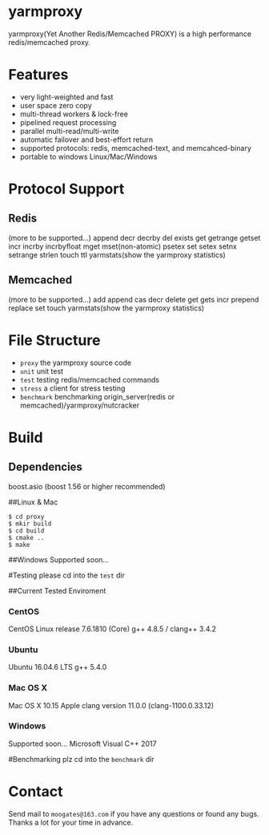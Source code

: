 # yarmproxy
yarmproxy(Yet Another Redis/Memcached PROXY) is a high performance redis/memcached proxy.


# Features
- very light-weighted and fast
- user space zero copy
- multi-thread workers & lock-free
- pipelined request processing
- parallel multi-read/multi-write
- automatic failover and best-effort return
- supported protocols: redis, memcached-text, and memcahced-binary
- portable to windows Linux/Mac/Windows

# Protocol Support
## Redis
  (more to be supported...)
  append
  decr
  decrby
  del
  exists
  get
  getrange
  getset
  incr
  incrby
  incrbyfloat
  mget
  mset(non-atomic)
  psetex
  set
  setex
  setnx
  setrange
  strlen
  touch
  ttl
  yarmstats(show the yarmproxy statistics)

## Memcached
  (more to be supported...)
  add
  append
  cas
  decr
  delete
  get
  gets
  incr
  prepend
  replace
  set
  touch
  yarmstats(show the yarmproxy statistics)

# File Structure
  - `proxy` the yarmproxy source code
  - `unit` unit test
  - `test` testing redis/memcached commands
  - `stress` a client for stress testing
  - `benchmark` benchmarking origin_server(redis or memcached)/yarmproxy/nutcracker

# Build
## Dependencies
boost.asio (boost 1.56 or higher recommended)

##Linux & Mac
```
$ cd proxy
$ mkir build
$ cd build
$ cmake ..
$ make
```

##Windows
Supported soon...


#Testing
 please cd into the `test` dir

##Current Tested Enviroment
### CentOS
  CentOS Linux release 7.6.1810 (Core)
  g++ 4.8.5 / clang++ 3.4.2

### Ubuntu
 Ubuntu 16.04.6 LTS
 g++ 5.4.0

### Mac OS X
  Mac OS X 10.15
  Apple clang version 11.0.0 (clang-1100.0.33.12)

### Windows
  Supported soon...
  Microsoft Visual C++ 2017

#Benchmarking
 plz cd into the `benchmark` dir

# Contact
  Send mail to `moogates@163.com` if you have any questions or found any bugs.
  Thanks a lot for your time in advance.


